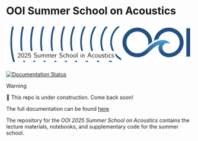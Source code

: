 # OOI Summer School on Acoustics
![OOI logo](imgs/summer_school_logo.png)

[![Documentation Status](https://readthedocs.org/projects/ooi-2025-summer-school-acoustics/badge/?version=latest)](https://ooi-2025-summer-school-acoustics.readthedocs.io/en/latest/?badge=latest)

> [!WARNING]
> 👷 This repo is under construction. Come back soon!

The full documentation can be found [here](https://2025-summer-school-acoustics.readthedocs.io/en/docs_dev/)

<!-- SPHINX-START -->

The repository for the *OOI 2025 Summer School on Acoustics* contains the lecture materials, notebooks, and supplementary code for the summer school.